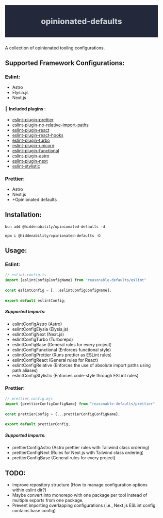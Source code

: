 # ![Banner](/assets/banner.svg)
A collection of opinionated tooling configurations.

## Supported Framework Configurations:
### Eslint:
- Astro
- Elysia.js
- Next.js

#### :electric_plug: Included plugins :
- [eslint-plugin-prettier](https://github.com/prettier/eslint-plugin-prettier)
- [eslint-plugin-no-relative-import-paths](https://github.com/MelvinVermeer/eslint-plugin-no-relative-import-paths)
- [eslint-plugin-react](https://github.com/jsx-eslint/eslint-plugin-react)
- [eslint-plugin-react-hooks](https://github.com/facebook/react/tree/main/packages/eslint-plugin-react-hooks)
- [eslint-plugin-turbo](https://github.com/vercel/turborepo/tree/main/packages/eslint-plugin-turbo)
- [eslint-plugin-unicorn](https://github.com/sindresorhus/eslint-plugin-unicorn)
- [eslint-plugin-functional](https://github.com/eslint-functional/eslint-plugin-functional)
- [eslint-plugin-astro](https://github.com/ota-meshi/eslint-plugin-astro)
- [eslint-plugin-next](https://github.com/vercel/next.js/tree/canary/packages/eslint-plugin-next)
- [eslint-stylistic](https://github.com/eslint-stylistic/eslint-stylistic)

### Prettier:
- Astro
- Next.js
- +Opinionated defaults

## Installation:
```
bun add @hiddenability/opinionated-defaults -d
```

```
npm i @hiddenability/opinionated-defaults -D
```

## Usage:
### Eslint:
```ts
// eslint.config.ts
import {eslintConfigConfigName} from "reasonable-defaults/eslint"

const eslintConfig = [...eslintConfigConfigName];

export default eslintConfig;
```

##### Supported Imports:
- eslintConfigAstro (Astro)
- eslintConfigElysia (Elysia.js)
- eslintConfigNext (Next.js)
- eslintConfigTurbo (Turborepo)
- eslintConfigBase (General rules for every project)
- eslintConfigFunctional (Enforces functional style)
- eslintConfigPrettier (Runs prettier as ESLint rules)
- eslintConfigReact (General rules for React)
- eslintConfigRelative (Enforces the use of absolute import paths using path aliases)
- eslintConfigStylistic (Enforces code-style through ESLint rules)

### Prettier:
```ts
// prettier.config.mjs
import {prettierConfigConfigName} from "reasonable-defaults/prettier"

const prettierConfig = {...prettierConfigConfigName};

export default prettierConfig;
```

##### Supported Imports:
- prettierConfigAstro (Astro prettier rules with Tailwind class ordering)
- prettierConfigNext (Rules for Next.js with Tailwind class ordering)
- prettierConfigBase (General rules for every project)

## TODO:
- Improve repository structure (How to manage configuration options within eslint dir?)
- Maybe convert into monorepo with one package per tool instead of multiple exports from one package.
- Prevent importing overlapping configurations (i.e., Next.js ESLint config contains base config)
